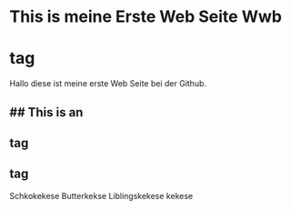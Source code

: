 # This is meine Erste Web Seite Wwb<h1> tag
Hallo diese ist meine erste Web Seite bei der Github.
## ## This is an <h2> tag<h2> tag
Schkokekese
Butterkekse
Liblingskekese
kekese